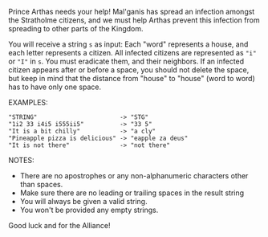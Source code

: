 Prince Arthas needs your help! Mal'ganis has spread an infection amongst the Stratholme citizens, and we must help Arthas prevent this infection from spreading to other parts of the Kingdom.

You will receive a string `s` as input: Each "word" represents a house, and each letter represents a citizen. All infected citizens are represented as `"i"` or `"I"` in `s`. You must eradicate them, and their neighbors. If an infected citizen appears after or before a space, you should not delete the space, but keep in mind that the distance from "house" to "house" (word to word) has to have only one space. 

EXAMPLES:

```
"STRING"                       -> "STG"
"1i2 33 i4i5 i555ii5"          -> "33 5"
"It is a bit chilly"           -> "a cly"
"Pineapple pizza is delicious" -> "eapple za deus"
"It is not there"              -> "not there"
```

NOTES: 
- There are no apostrophes or any non-alphanumeric characters other than spaces.
- Make sure there are no leading or trailing spaces in the result string
- You will always be given a valid string.
- You won't be provided any empty strings.


Good luck and for the Alliance!